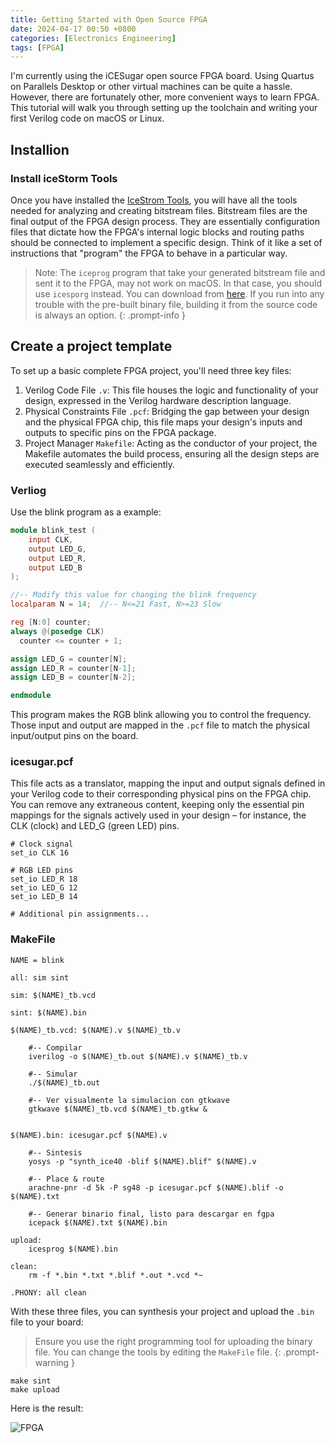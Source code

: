 ```yaml
---
title: Getting Started with Open Source FPGA
date: 2024-04-17 00:50 +0800
categories: [Electronics Engineering]
tags: [FPGA]
---
```


I'm currently using the iCESugar open source FPGA board. Using Quartus on Parallels Desktop or other virtual machines can be quite a hassle. However, there are fortunately other, more convenient ways to learn FPGA. This tutorial will walk you through setting up the toolchain and writing your first Verilog code on macOS or Linux.

## Installion

### Install iceStorm Tools

Once you have installed the [IceStrom Tools](https://clifford.at/icestorm?cmplz-force-reload=1713287338221), you will have all the tools needed for analyzing and creating bitstream files. Bitstream files are the final output of the FPGA design process. They are essentially configuration files that dictate how the FPGA's internal logic blocks and routing paths should be connected to implement a specific design. Think of it like a set of instructions that "program" the FPGA to behave in a particular way.

> Note: The `iceprog` program that take your generated bitstream file and sent it to the FPGA, may not work on macOS. In that case, you should use `icesporg` instead. You can download from [here](https://github.com/wuxx/icesugar/tree/master/tools). If you run into any trouble with the pre-built binary file, building it from the source code is always an option.
{: .prompt-info }

## Create a project template

To set up a basic complete FPGA project, you'll need three key files:

1. Verilog Code File `.v`: This file houses the logic and functionality of your design, expressed in the Verilog hardware description language.
2. Physical Constraints File `.pcf`: Bridging the gap between your design and the physical FPGA chip, this file maps your design's inputs and outputs to specific pins on the FPGA package.
3. Project Manager `Makefile`: Acting as the conductor of your project, the Makefile automates the build process, ensuring all the design steps are executed seamlessly and efficiently.

### Verliog
Use the blink program as a example:
```verilog
module blink_test (
	input CLK,
	output LED_G,
	output LED_R,
	output LED_B
);

//-- Modify this value for changing the blink frequency
localparam N = 14;  //-- N<=21 Fast, N>=23 Slow

reg [N:0] counter;
always @(posedge CLK)
  counter <= counter + 1;

assign LED_G = counter[N];
assign LED_R = counter[N-1];
assign LED_B = counter[N-2];

endmodule
```
This program makes the RGB blink allowing you to control the frequency. Those input and output are mapped in the `.pcf` file to match the physical input/output pins on the board.

### icesugar.pcf

This file acts as a translator, mapping the input and output signals defined in your Verilog code to their corresponding physical pins on the FPGA chip. You can remove any extraneous content, keeping only the essential pin mappings for the signals actively used in your design – for instance, the CLK (clock) and LED_G (green LED) pins.

``` 
# Clock signal
set_io CLK 16

# RGB LED pins
set_io LED_R 18
set_io LED_G 12
set_io LED_B 14

# Additional pin assignments...
```

### MakeFile 

``` make
NAME = blink

all: sim sint

sim: $(NAME)_tb.vcd

sint: $(NAME).bin

$(NAME)_tb.vcd: $(NAME).v $(NAME)_tb.v
	
	#-- Compilar
	iverilog -o $(NAME)_tb.out $(NAME).v $(NAME)_tb.v

	#-- Simular
	./$(NAME)_tb.out
	
	#-- Ver visualmente la simulacion con gtkwave
	gtkwave $(NAME)_tb.vcd $(NAME)_tb.gtkw &
	

$(NAME).bin: icesugar.pcf $(NAME).v 
	
	#-- Sintesis
	yosys -p "synth_ice40 -blif $(NAME).blif" $(NAME).v
	
	#-- Place & route
	arachne-pnr -d 5k -P sg48 -p icesugar.pcf $(NAME).blif -o $(NAME).txt
	
	#-- Generar binario final, listo para descargar en fgpa
	icepack $(NAME).txt $(NAME).bin

upload:
	icesprog $(NAME).bin

clean:
	rm -f *.bin *.txt *.blif *.out *.vcd *~

.PHONY: all clean
```

With these three files, you can synthesis your project and upload the `.bin` file to your board:
> Ensure you use the right programming tool for uploading the binary file. You can change the tools by editing the `MakeFile` file.
{: .prompt-warning }

```console
make sint
make upload
```

Here is the result:

<image src="/assets/img/IMG_4809.gif" alt="FPGA"/> 


<!-- <script src="https://utteranc.es/client.js"
        repo="Nov4ou/Nov4ou.github.io"
        issue-term="pathname"
        theme="github-dark"
        crossorigin="anonymous"
        async>
</script> -->